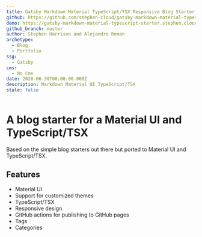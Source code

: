 ```yaml
---
title: Gatsby Markdown Material TypeScript/TSX Responsive Blog Starter
github: https://github.com/stephen-cloud/gatsby-markdown-material-typescript-starter
demo: https://gatsby-markdown-material-typescript-starter.stephen.cloud/
github_branch: master
author: Stephen Harrison and Alejandro Roman
archetype:
  - Blog
  - Portfolio
ssg:
  - Gatsby
cms:
  - No Cms
date: 2020-06-30T00:00:00.000Z
description: Markdown Material UI TypeScript/TSX
stale: false
---
```


# A blog starter for a Material UI and TypeScript/TSX

Based on the simple blog starters out there but ported to Material UI and TypeScript/TSX. 

## Features

* Material UI
* Support for customized themes
* TypeScript/TSX
* Responsive design
* GitHub actions for publishing to GitHub pages
* Tags
* Categories
